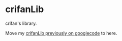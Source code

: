 crifanLib
=========

crifan's library.

Move my [crifanLib previously on googlecode](https://code.google.com/p/crifanlib/) to here.
